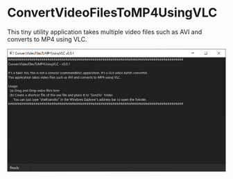 # ConvertVideoFilesToMP4UsingVLC

This tiny utility application takes multiple video files such as AVI and converts to MP4 using VLC.


![ConvertVideoFilesToMP4UsingVLC.png](https://github.com/torum/ConvertVideoFilesToMP4UsingVLC/blob/main/Screenshots/ConvertVideoFilesToMP4UsingVLC.png?raw=true) 
